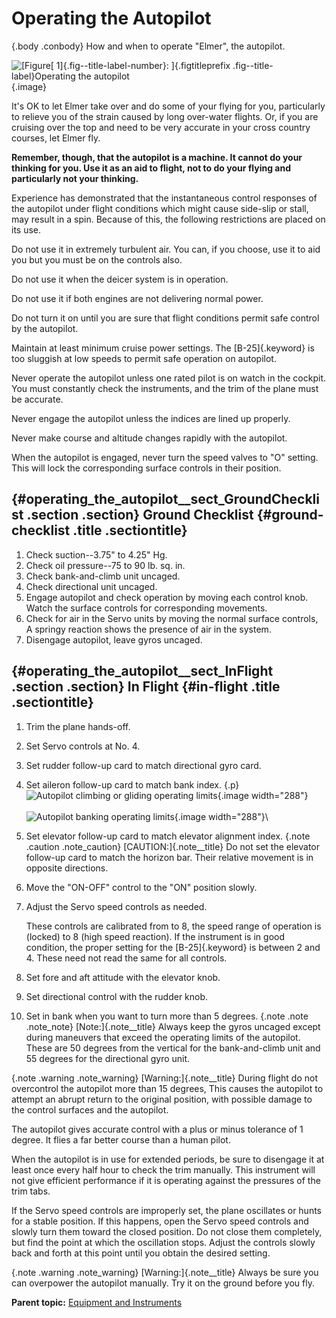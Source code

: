 
Operating the Autopilot
=======================

 {.body .conbody}
How and when to operate \"Elmer\", the autopilot.

![[Figure[ 1]{.fig--title-label-number}: ]{.figtitleprefix
.fig--title-label}Operating the
autopilot](../images/autopilot_diag.png){.image}

It\'s OK to let Elmer take over and do some of your flying for you,
particularly to relieve you of the strain caused by long over-water
flights. Or, if you are cruising over the top and need to be very
accurate in your cross country courses, let Elmer fly.

**Remember, though, that the autopilot is a machine. It cannot do your
thinking for you. Use it as an aid to flight, not to do your flying and
particularly not your thinking.**

Experience has demonstrated that the instantaneous control responses of
the autopilot under flight conditions which might cause side-slip or
stall, may result in a spin. Because of this, the following restrictions
are placed on its use.

Do not use it in extremely turbulent air. You can, if you choose, use it
to aid you but you must be on the controls also.

Do not use it when the deicer system is in operation.

Do not use it if both engines are not delivering normal power.

Do not turn it on until you are sure that flight conditions permit safe
control by the autopilot.

Maintain at least minimum cruise power settings. The [B-25]{.keyword} is
too sluggish at low speeds to permit safe operation on autopilot.

Never operate the autopilot unless one rated pilot is on watch in the
cockpit. You must constantly check the instruments, and the trim of the
plane must be accurate.

Never engage the autopilot unless the indices are lined up properly.

Never make course and altitude changes rapidly with the autopilot.

When the autopilot is engaged, never turn the speed valves to \"O\"
setting. This will lock the corresponding surface controls in their
position.

 {#operating_the_autopilot__sect_GroundChecklist .section .section}
Ground Checklist {#ground-checklist .title .sectiontitle}
----------------

1.  Check suction--3.75\" to 4.25\" Hg.
2.  Check oil pressure--75 to 90 lb. sq. in.
3.  Check bank-and-climb unit uncaged.
4.  Check directional unit uncaged.
5.  Engage autopilot and check operation by moving each control knob.
    Watch the surface controls for corresponding movements.
6.  Check for air in the Servo units by moving the normal surface
    controls, A springy reaction shows the presence of air in the
    system.
7.  Disengage autopilot, leave gyros uncaged.


 {#operating_the_autopilot__sect_InFlight .section .section}
In Flight {#in-flight .title .sectiontitle}
---------

1.  Trim the plane hands-off.
2.  Set Servo controls at No. 4.
3.  Set rudder follow-up card to match directional gyro card.
4.  Set aileron follow-up card to match bank index.
     {.p}
    \
    ![Autopilot climbing or gliding operating
    limits](../images/autopilot_climb_limits.png){.image width="288"}\
    \
    ![Autopilot banking operating
    limits](../images/autopilot_bank_limits.png){.image width="288"}\
    

5.  Set elevator follow-up card to match elevator alignment index.
     {.note .caution .note_caution}
    [CAUTION:]{.note__title} Do not set the elevator follow-up card to
    match the horizon bar. Their relative movement is in opposite
    directions.
    

6.  Move the \"ON-OFF\" control to the \"ON\" position slowly.
7.  Adjust the Servo speed controls as needed.

    These controls are calibrated from to 8, the speed range of
    operation is (locked) to 8 (high speed reaction). If the instrument
    is in good condition, the proper setting for the [B-25]{.keyword} is
    between 2 and 4. These need not read the same for all controls.

8.  Set fore and aft attitude with the elevator knob.
9.  Set directional control with the rudder knob.
10. Set in bank when you want to turn more than 5 degrees.
     {.note .note .note_note}
    [Note:]{.note__title} Always keep the gyros uncaged except during
    maneuvers that exceed the operating limits of the autopilot. These
    are 50 degrees from the vertical for the bank-and-climb unit and 55
    degrees for the directional gyro unit.
    

 {.note .warning .note_warning}
[Warning:]{.note__title} During flight do not overcontrol the autopilot
more than 15 degrees, This causes the autopilot to attempt an abrupt
return to the original position, with possible damage to the control
surfaces and the autopilot.


The autopilot gives accurate control with a plus or minus tolerance of 1
degree. It flies a far better course than a human pilot.

When the autopilot is in use for extended periods, be sure to disengage
it at least once every half hour to check the trim manually. This
instrument will not give efficient performance if it is operating
against the pressures of the trim tabs.

If the Servo speed controls are improperly set, the plane oscillates or
hunts for a stable position. If this happens, open the Servo speed
controls and slowly turn them toward the closed position. Do not close
them completely, but find the point at which the oscillation stops.
Adjust the controls slowly back and forth at this point until you obtain
the desired setting.

 {.note .warning .note_warning}
[Warning:]{.note__title} Always be sure you can overpower the autopilot
manually. Try it on the ground before you fly.






**Parent topic:** [Equipment and
Instruments](../topics/equipment_and_instruments.md "This section provides a survey of the key systems, equipment and instrumentation of the B-25 airplane.")




